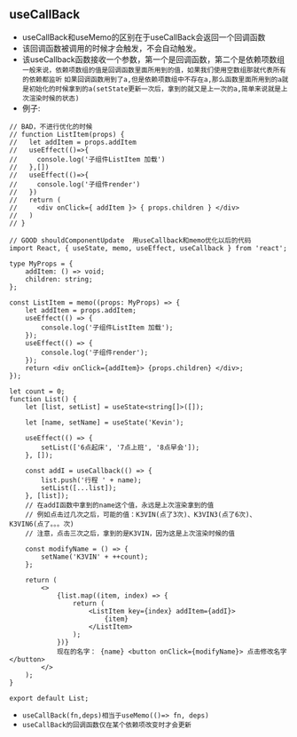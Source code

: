 ## useCallBack
* useCallBack和useMemo的区别在于useCallBack会返回一个回调函数
* 该回调函数被调用的时候才会触发，不会自动触发。
* 该useCallback函数接收一个参数，第一个是回调函数，第二个是依赖项数组
`一般来说，依赖项数组的值是回调函数里面所用到的值，如果我们使用空数组那就代表所有的依赖都监听`
`如果回调函数用到了a,但是依赖项数组中不存在a,那么函数里面所用到的a就是初始化的时候拿到的a(setState更新一次后，拿到的就又是上一次的a,简单来说就是上次渲染时候的状态)`
* 例子:
```tsx
// BAD，不进行优化的时候
// function ListItem(props) {
//   let addItem = props.addItem
//   useEffect(()=>{
//     console.log('子组件ListItem 加载')
//   },[])
//   useEffect(()=>{
//     console.log('子组件render')
//   })
//   return (
//     <div onClick={ addItem }> { props.children } </div>
//   )
// }

// GOOD shouldComponentUpdate  用useCallback和memo优化以后的代码
import React, { useState, memo, useEffect, useCallback } from 'react';

type MyProps = {
    addItem: () => void;
    children: string;
};

const ListItem = memo((props: MyProps) => {
    let addItem = props.addItem;
    useEffect(() => {
        console.log('子组件ListItem 加载');
    });
    useEffect(() => {
        console.log('子组件render');
    });
    return <div onClick={addItem}> {props.children} </div>;
});

let count = 0;
function List() {
    let [list, setList] = useState<string[]>([]);

    let [name, setName] = useState('Kevin');

    useEffect(() => {
        setList(['6点起床', '7点上班', '8点早会']);
    }, []);

    const addI = useCallback(() => {
        list.push('行程 ' + name);
        setList([...list]);
    }, [list]);
    // 在addI函数中拿到的name这个值，永远是上次渲染拿到的值
    // 例如点击过几次之后，可能的值：K3VIN(点了3次)、K3VIN3(点了6次)、K3VIN6(点了。。。次)
    // 注意，点击三次之后，拿到的是K3VIN，因为这是上次渲染时候的值
    
    const modifyName = () => {
        setName('K3VIN' + ++count);
    };

    return (
        <>
            {list.map((item, index) => {
                return (
                    <ListItem key={index} addItem={addI}>
                        {item}
                    </ListItem>
                );
            })}
            现在的名字： {name} <button onClick={modifyName}> 点击修改名字 </button>
        </>
    );
}

export default List;
```

*  `useCallBack(fn,deps)相当于useMemo(()=> fn, deps)`
* `useCallBack的回调函数仅在某个依赖项改变时才会更新`
